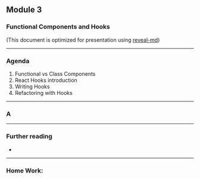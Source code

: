 ## Module 3
### Functional Components and Hooks
(This document is optimized for presentation using [reveal-md](https://github.com/webpro/reveal-md))

---

### Agenda
1. Functional vs Class Components
2. React Hooks introduction
3. Writing Hooks
4. Refactoring with Hooks
---

### A


---

### Further reading
* []()

---

### Home Work:


